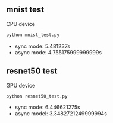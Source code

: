 ## mnist test


CPU device


```python
python mnist_test.py
```

- sync mode: 5.481237s
- async mode: 4.755175999999999s

## resnet50 test


GPU device


```python
python resnet50_test.py
```


- sync mode: 6.446621275s
- async model: 3.3482721249999994s

